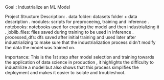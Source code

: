 Goal : Industrialize an ML Model

Project Structure Description:
. data folder: datasets folder + data description
. modules: scripts for preproceeing, training and inference
. notebooks: notebooks used for creating the model and then industrializing it 
. joblib_files: files saved during training to be used in inference 
. processed_dfs: dfs saved after initial training and used later after industrializing to make sure that the industrialization process didn't modify the data the model was trained on.

Importance: This is the 1st step after model selection and training towards the application of data science in production , it highlights
the difficulty to industrilize a model but also shows that this process simplifies the deployment and makes it easier to isolate and troubleshoot.
